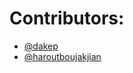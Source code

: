 # Contributors:

- [@dakep](https://github.com/dakep)
- [@haroutboujakjian](https://github.com/haroutboujakjian)
